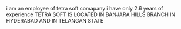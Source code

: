 
i am an employee of tetra soft comapany
i have only 2.6 years of experience 
TETRA SOFT IS LOCATED IN BANJARA HILLS BRANCH IN HYDERABAD AND IN TELANGAN STATE 
